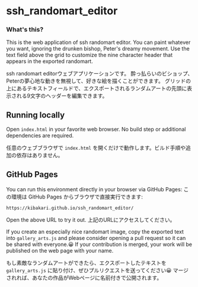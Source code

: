 # ssh_randomart_editor

### What's this?
This is the web application of ssh randomart editor.
You can paint whatever you want, ignoring the drunken bishop, Peter's dreamy movement.
Use the text field above the grid to customize the nine character header that appears in the exported randomart.

ssh randomart editorウェブアプリケーションです。
酔っ払らいのビショップ、Peterの夢心地な動きを無視して、好きな絵を描くことができます。
グリッドの上にあるテキストフィールドで、エクスポートされるランダムアートの先頭に表示される9文字のヘッダーを編集できます。

## Running locally
Open `index.html` in your favorite web browser. No build step or additional dependencies are required.

任意のウェブブラウザで `index.html` を開くだけで動作します。ビルド手順や追加の依存はありません。

## GitHub Pages
You can run this environment directly in your browser via GitHub Pages:
この環境は GitHub Pages からブラウザで直接実行できます:
```
https://kibakari.github.io/ssh_randomart_editor/
```
Open the above URL to try it out.
上記のURLにアクセスしてください。

If you create an especially nice randomart image, copy the exported text into `gallery_arts.js` and please consider opening a pull request so it can be shared with everyone.😀
If your contribution is merged, your work will be published on the web page with your name.

もし素敵なランダムアートができたら、エクスポートしたテキストを `gallery_arts.js` に貼り付け、ぜひプルリクエストを送ってください😀
マージされれば、あなたの作品がWebページに名前付きで公開されます。
